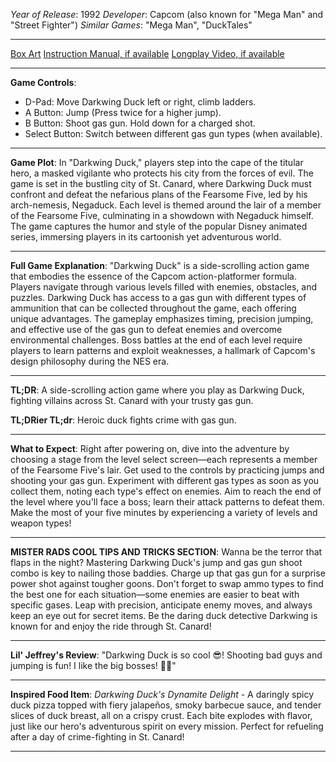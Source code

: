 *Year of Release*: 1992
*Developer*: Capcom (also known for "Mega Man" and "Street Fighter")
*Similar Games*: "Mega Man", "DuckTales"

---
[Box Art](https://www.google.com/search?newwindow=1&sca_esv=171a28ce0fc58a51&q=NES+Game+Box+Art+Darkwing+Duck&uds=AMwkrPvg5PKm_dNhMKTbEqnEKe3-6XxiOpNFjFnlqxFDMqlwhD6DPVRAm9-_1gPBbxy9DIo_-S5UzNiyucG_Gr6nVqbvCtLly5uEc6a3pXEPsUbauYHkPixzlqsDC7Hx8tvooks1KEQd&udm=2&sa=X&ved=2ahUKEwi1r5fThMWEAxVsGtAFHU9IDJYQtKgLegQIDBAB&biw=1536&bih=714&dpr=1.25) 
[Instruction Manual, if available](https://www.google.com/search?q=NES+Instruction+Manual+Darkwing+Duck)
[Longplay Video, if available](https://www.youtube.com/results?search_query=nes+full+longplay+Darkwing+Duck) 

- - -
**Game Controls**:
- D-Pad: Move Darkwing Duck left or right, climb ladders.
- A Button: Jump (Press twice for a higher jump).
- B Button: Shoot gas gun. Hold down for a charged shot.
- Select Button: Switch between different gas gun types (when available).

- - -
**Game Plot**: In "Darkwing Duck," players step into the cape of the titular hero, a masked vigilante who protects his city from the forces of evil. The game is set in the bustling city of St. Canard, where Darkwing Duck must confront and defeat the nefarious plans of the Fearsome Five, led by his arch-nemesis, Negaduck. Each level is themed around the lair of a member of the Fearsome Five, culminating in a showdown with Negaduck himself. The game captures the humor and style of the popular Disney animated series, immersing players in its cartoonish yet adventurous world.

- - -
**Full Game Explanation**: "Darkwing Duck" is a side-scrolling action game that embodies the essence of the Capcom action-platformer formula. Players navigate through various levels filled with enemies, obstacles, and puzzles. Darkwing Duck has access to a gas gun with different types of ammunition that can be collected throughout the game, each offering unique advantages. The gameplay emphasizes timing, precision jumping, and effective use of the gas gun to defeat enemies and overcome environmental challenges. Boss battles at the end of each level require players to learn patterns and exploit weaknesses, a hallmark of Capcom's design philosophy during the NES era.

- - -
**TL;DR**: A side-scrolling action game where you play as Darkwing Duck, fighting villains across St. Canard with your trusty gas gun.

**TL;DRier TL;dr**: Heroic duck fights crime with gas gun.

- - -
**What to Expect**: Right after powering on, dive into the adventure by choosing a stage from the level select screen—each represents a member of the Fearsome Five's lair. Get used to the controls by practicing jumps and shooting your gas gun. Experiment with different gas types as soon as you collect them, noting each type's effect on enemies. Aim to reach the end of the level where you'll face a boss; learn their attack patterns to defeat them. Make the most of your five minutes by experiencing a variety of levels and weapon types!

---

**MISTER RADS COOL TIPS AND TRICKS SECTION**: Wanna be the terror that flaps in the night? Mastering Darkwing Duck's jump and gas gun shoot combo is key to nailing those baddies. Charge up that gas gun for a surprise power shot against tougher goons. Don't forget to swap ammo types to find the best one for each situation—some enemies are easier to beat with specific gases. Leap with precision, anticipate enemy moves, and always keep an eye out for secret items. Be the daring duck detective Darkwing is known for and enjoy the ride through St. Canard!

---
**Lil' Jeffrey's Review**: "Darkwing Duck is so cool 😎! Shooting bad guys and jumping is fun! I like the big bosses! 🦆💥"

---
**Inspired Food Item**: *Darkwing Duck's Dynamite Delight* - A daringly spicy duck pizza topped with fiery jalapeños, smoky barbecue sauce, and tender slices of duck breast, all on a crispy crust. Each bite explodes with flavor, just like our hero's adventurous spirit on every mission. Perfect for refueling after a day of crime-fighting in St. Canard!

---